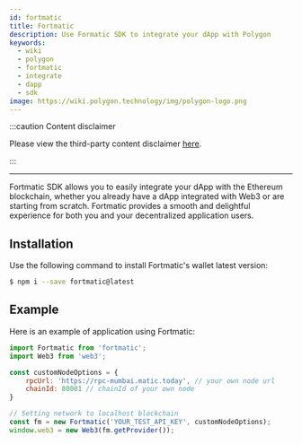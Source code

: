 ```yaml
---
id: fortmatic
title: Fortmatic
description: Use Formatic SDK to integrate your dApp with Polygon
keywords:
  - wiki
  - polygon
  - fortmatic
  - integrate
  - dapp
  - sdk
image: https://wiki.polygon.technology/img/polygon-logo.png
---
```


:::caution Content disclaimer

Please view the third-party content disclaimer [<ins>here</ins>](https://github.com/maticnetwork/matic-docs/blob/master/CONTENT_DISCLAIMER.md).

:::

---

Fortmatic SDK allows you to easily integrate your dApp with the Ethereum blockchain, whether you already have a dApp integrated with Web3 or are starting from scratch. Fortmatic provides a smooth and delightful experience for both you and your decentralized application users.

## Installation

Use the following command to install Fortmatic's wallet latest version:

```bash
$ npm i --save fortmatic@latest
```

## Example
Here is an example of application using Fortmatic:

```js title="example.js"
import Fortmatic from 'fortmatic';
import Web3 from 'web3';

const customNodeOptions = {
    rpcUrl: 'https://rpc-mumbai.matic.today', // your own node url
    chainId: 80001 // chainId of your own node
}

// Setting network to localhost blockchain
const fm = new Fortmatic('YOUR_TEST_API_KEY', customNodeOptions);
window.web3 = new Web3(fm.getProvider());
```